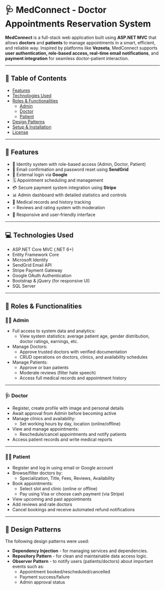 # 🩺 MedConnect - Doctor Appointments Reservation System

**MedConnect** is a full-stack web application built using **ASP.NET MVC** that allows **doctors** and **patients** to manage appointments in a smart, efficient, and reliable way. Inspired by platforms like **Vezeeta**, MedConnect supports **user authentication, role-based access, real-time email notifications**, and **payment integration** for seamless doctor-patient interaction.

---

## 📌 Table of Contents

- [Features](#-features)
- [Technologies Used](#-technologies-used)
- [Roles & Functionalities](#-roles--functionalities)
  - [Admin](#admin)
  - [Doctor](#doctor)
  - [Patient](#patient)
- [Design Patterns](#-design-patterns)
- [Setup & Installation](#-setup--installation)
- [License](#-license)

---

## 🚀 Features

- 🧠 Identity system with role-based access (Admin, Doctor, Patient)
- 📧 Email confirmation and password reset using **SendGrid**
- 🔐 External login via **Google**
- 🗓 Appointment scheduling and management
- 💳 Secure payment system integration using **Stripe**
- 📊 Admin dashboard with detailed statistics and controls
- 🏥 Medical records and history tracking
- ⭐ Reviews and rating system with moderation
- 📱 Responsive and user-friendly interface

---

## 💻 Technologies Used

- ASP.NET Core MVC (.NET 6+)
- Entity Framework Core
- Microsoft Identity
- SendGrid Email API
- Stripe Payment Gateway
- Google OAuth Authentication
- Bootstrap & jQuery (for responsive UI)
- SQL Server

---

## 👥 Roles & Functionalities

### 👨‍💼 Admin

- Full access to system data and analytics:
  - View system statistics: average patient age, gender distribution, doctor ratings, earnings, etc.
- Manage Doctors:
  - Approve trusted doctors with verified documentation
  - CRUD operations on doctors, clinics, and availability schedules
- Manage Patients:
  - Approve or ban patients
  - Moderate reviews (filter hate speech)
  - Access full medical records and appointment history

---

### 🩺 Doctor

- Register, create profile with image and personal details
- Await approval from Admin before becoming active
- Manage clinics and availability:
  - Set working hours by day, location (online/offline)
- View and manage appointments:
  - Reschedule/cancel appointments and notify patients
- Access patient records and write medical reports

---

### 👨‍⚕️ Patient

- Register and log in using email or Google account
- Browse/filter doctors by:
  - Specialization, Title, Fees, Reviews, Availability
- Book appointments:
  - Select slot and clinic (online or offline)
  - Pay using Visa or choose cash payment (via Stripe)
- View upcoming and past appointments
- Add reviews and rate doctors
- Cancel bookings and receive automated refund notifications

---

## 📐 Design Patterns

The following design patterns were used:

- **Dependency Injection** - for managing services and dependencies.
- **Repository Pattern** - for clean and maintainable data access logic.
- **Observer Pattern** - to notify users (patients/doctors) about important events such as:
  - Appointment booked/rescheduled/cancelled
  - Payment success/failure
  - Admin approval status


